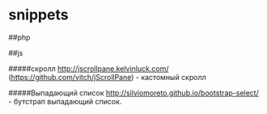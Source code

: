 # snippets

##php
 
##js

#####скролл
http://jscrollpane.kelvinluck.com/ (https://github.com/vitch/jScrollPane) - кастомный скролл

#####Выпадающий список
http://silviomoreto.github.io/bootstrap-select/ - бутстрап выпадающий список.
